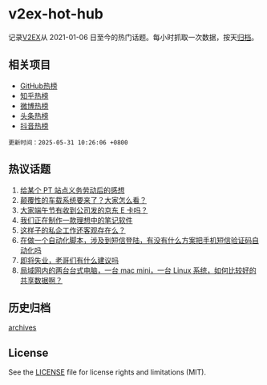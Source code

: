 # v2ex-hot-hub

 记录[V2EX](https://www.v2ex.com/)从 2021-01-06 日至今的热门话题。每小时抓取一次数据，按天[归档](archives)。
 
 ## 相关项目

- [GitHub热榜](https://github.com/snaildev/github-hot-hub)
- [知乎热榜](https://github.com/snaildev/zhihu-hot-hub)
- [微博热榜](https://github.com/snaildev/weibo-hot-hub)
- [头条热榜](https://github.com/snaildev/toutiao-hot-hub)
- [抖音热榜](https://github.com/snaildev/douyin-hot-hub)


 `更新时间：2025-05-31 10:26:06 +0800`

## 热议话题

1. [给某个 PT 站点义务劳动后的感想](https://www.v2ex.com/t/1135499)
1. [颠覆性的车载系统要来了？大家怎么看？](https://www.v2ex.com/t/1135391)
1. [大家端午节有收到公司发的京东 E 卡吗？](https://www.v2ex.com/t/1135366)
1. [我们正在制作一款理想中的笔记软件](https://www.v2ex.com/t/1135386)
1. [这样子的私企工作还客观存在么？](https://www.v2ex.com/t/1135432)
1. [在做一个自动化脚本，涉及到短信登陆，有没有什么方案把手机短信验证码自动化吗](https://www.v2ex.com/t/1135360)
1. [即将失业，老哥们有什么建议吗](https://www.v2ex.com/t/1135358)
1. [局域网内的两台台式电脑，一台 mac mini，一台 Linux 系统，如何比较好的共享数据啊？](https://www.v2ex.com/t/1135380)

## 历史归档

[archives](archives)

## License

See the [LICENSE](LICENSE) file for license rights and limitations (MIT).
